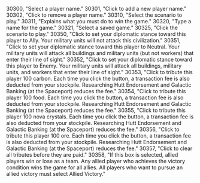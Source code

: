 ﻿30300, "Select a player name."
30301, "Click to add a new player name."
30302, "Click to remove a player name."
30310, "Select the scenario to play."
30311, "Explains what you must do to win the game."
30320, "Type a name for the game."
30321, "Select a saved game."
30325, "Click the scenario to play."
30350, "Click to set your diplomatic stance toward this player to Ally. Your military units will not attack this civilization."
30351, "Click to set your diplomatic stance toward this player to Neutral. Your military units will attack all buildings and military units (but not workers) that enter their line of sight."
30352, "Click to set your diplomatic stance toward this player to Enemy. Your military units will attack all buildings, military units, and workers that enter their line of sight."
30353, "Click to tribute this player 100 carbon. Each time you click the button, a transaction fee is also deducted from your stockpile. Researching Hutt Endorsement and Galactic Banking (at the Spaceport) reduces the fee."
30354, "Click to tribute this player 100 food. Each time you click the button, a transaction fee is also deducted from your stockpile. Researching Hutt Endorsement and Galactic Banking (at the Spaceport) reduces the fee."
30355, "Click to tribute this player 100 nova crystals. Each time you click the button, a transaction fee is also deducted from your stockpile. Researching Hutt Endorsement and Galactic Banking (at the Spaceport) reduces the fee."
30356, "Click to tribute this player 100 ore. Each time you click the button, a transaction fee is also deducted from your stockpile. Researching Hutt Endorsement and Galactic Banking (at the Spaceport) reduces the fee."
30357, "Click to clear all tributes before they are paid."
30358, "If this box is selected, allied players win or lose as a team. Any allied player who achieves the victory condition wins the game for all allies. All players who want to pursue an allied victory must select Allied Victory."
